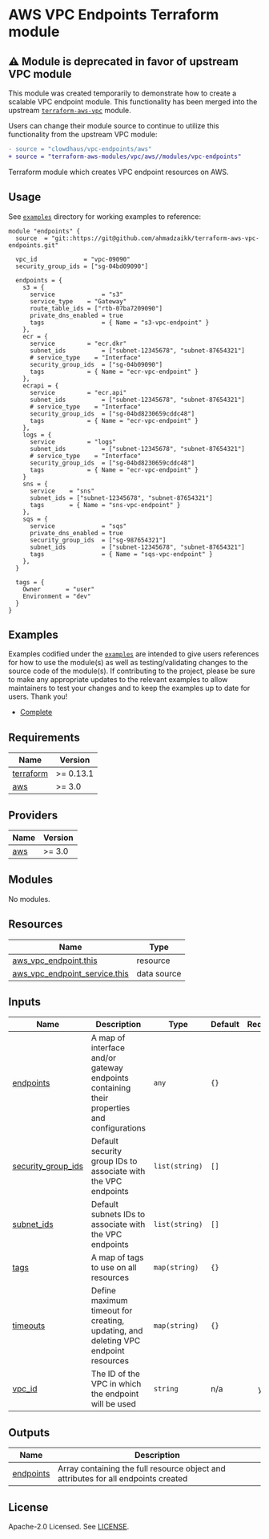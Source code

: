 # AWS VPC Endpoints Terraform module

## ⚠️ Module is deprecated in favor of upstream VPC module

This module was created temporarily to demonstrate how to create a scalable VPC endpoint module. This functionality has been merged into the upstream [`terraform-aws-vpc`](https://github.com/terraform-aws-modules/terraform-aws-vpc) module.

Users can change their module source to continue to utilize this functionality from the upstream VPC module:

```diff
- source = "clowdhaus/vpc-endpoints/aws"
+ source = "terraform-aws-modules/vpc/aws//modules/vpc-endpoints"
```

Terraform module which creates VPC endpoint resources on AWS.

## Usage

See [`examples`](./examples) directory for working examples to reference:

```hcl
module "endpoints" {
  source  = "git::https://git@github.com/ahmadzaikk/terraform-aws-vpc-endpoints.git"

  vpc_id             = "vpc-09090"
  security_group_ids = ["sg-04bd09090"]

  endpoints = {
    s3 = {
      service             = "s3"
      service_type    = "Gateway"
      route_table_ids = ["rtb-07ba7209090"]
      private_dns_enabled = true
      tags                = { Name = "s3-vpc-endpoint" }
    },
    ecr = {
      service         = "ecr.dkr"
      subnet_ids          = ["subnet-12345678", "subnet-87654321"]
      # service_type    = "Interface"
      security_group_ids  = ["sg-04b09090"]
      tags            = { Name = "ecr-vpc-endpoint" }
    },
    ecrapi = {
      service         = "ecr.api"
      subnet_ids          = ["subnet-12345678", "subnet-87654321"]
      # service_type    = "Interface"
      security_group_ids  = ["sg-04bd8230659cddc48"]
      tags            = { Name = "ecr-vpc-endpoint" }
    },
    logs = {
      service         = "logs"
      subnet_ids          = ["subnet-12345678", "subnet-87654321"]
      # service_type    = "Interface"
      security_group_ids  = ["sg-04bd8230659cddc48"]
      tags            = { Name = "ecr-vpc-endpoint" }
    }
    sns = {
      service    = "sns"
      subnet_ids = ["subnet-12345678", "subnet-87654321"]
      tags       = { Name = "sns-vpc-endpoint" }
    },
    sqs = {
      service             = "sqs"
      private_dns_enabled = true
      security_group_ids  = ["sg-987654321"]
      subnet_ids          = ["subnet-12345678", "subnet-87654321"]
      tags                = { Name = "sqs-vpc-endpoint" }
    },
  }

  tags = {
    Owner       = "user"
    Environment = "dev"
  }
}
```

## Examples

Examples codified under the [`examples`](./examples) are intended to give users references for how to use the module(s) as well as testing/validating changes to the source code of the module(s). If contributing to the project, please be sure to make any appropriate updates to the relevant examples to allow maintainers to test your changes and to keep the examples up to date for users. Thank you!

- [Complete](./examples/complete)

<!-- BEGINNING OF PRE-COMMIT-TERRAFORM DOCS HOOK -->
## Requirements

| Name | Version |
|------|---------|
| <a name="requirement_terraform"></a> [terraform](#requirement\_terraform) | >= 0.13.1 |
| <a name="requirement_aws"></a> [aws](#requirement\_aws) | >= 3.0 |

## Providers

| Name | Version |
|------|---------|
| <a name="provider_aws"></a> [aws](#provider\_aws) | >= 3.0 |

## Modules

No modules.

## Resources

| Name | Type |
|------|------|
| [aws_vpc_endpoint.this](https://registry.terraform.io/providers/hashicorp/aws/latest/docs/resources/vpc_endpoint) | resource |
| [aws_vpc_endpoint_service.this](https://registry.terraform.io/providers/hashicorp/aws/latest/docs/data-sources/vpc_endpoint_service) | data source |

## Inputs

| Name | Description | Type | Default | Required |
|------|-------------|------|---------|:--------:|
| <a name="input_endpoints"></a> [endpoints](#input\_endpoints) | A map of interface and/or gateway endpoints containing their properties and configurations | `any` | `{}` | no |
| <a name="input_security_group_ids"></a> [security\_group\_ids](#input\_security\_group\_ids) | Default security group IDs to associate with the VPC endpoints | `list(string)` | `[]` | no |
| <a name="input_subnet_ids"></a> [subnet\_ids](#input\_subnet\_ids) | Default subnets IDs to associate with the VPC endpoints | `list(string)` | `[]` | no |
| <a name="input_tags"></a> [tags](#input\_tags) | A map of tags to use on all resources | `map(string)` | `{}` | no |
| <a name="input_timeouts"></a> [timeouts](#input\_timeouts) | Define maximum timeout for creating, updating, and deleting VPC endpoint resources | `map(string)` | `{}` | no |
| <a name="input_vpc_id"></a> [vpc\_id](#input\_vpc\_id) | The ID of the VPC in which the endpoint will be used | `string` | n/a | yes |

## Outputs

| Name | Description |
|------|-------------|
| <a name="output_endpoints"></a> [endpoints](#output\_endpoints) | Array containing the full resource object and attributes for all endpoints created |
<!-- END OF PRE-COMMIT-TERRAFORM DOCS HOOK -->

## License

Apache-2.0 Licensed. See [LICENSE](LICENSE).
